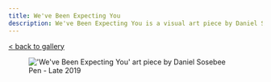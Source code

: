 ```yaml
---
title: We've Been Expecting You
description: We've Been Expecting You is a visual art piece by Daniel Sosebee.
---
```


<a class="card" href="/art#weve-been-expecting-you">< back to gallery</a>

<figure>
<img src="/assets/art/weve-been-expecting-you.jpg" alt="'We've Been Expecting You' art piece by Daniel Sosebee"/>
<figcaption>Pen - Late 2019</figcaption>
</figure>
